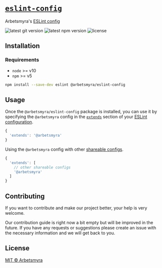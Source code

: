 # [`eslint-config`](https://github.com/arbetsmyra/eslint-config)

Arbetsmyra's [ESLint config](https://eslint.org/docs/developer-guide/shareable-configs)

![latest git version](https://img.shields.io/github/v/tag/arbetsmyra/eslint-config?label=version)
![latest npm version](https://img.shields.io/npm/v/@arbetsmyra/eslint-config)
![license](https://img.shields.io/github/license/arbetsmyra/eslint-config)

## Installation

### Requirements

- `node` >= v10
- `npm` >= v5

```bash
npm install --save-dev eslint @arbetsmyra/eslint-config
```

## Usage

Once the `@arbetsmyra/eslint-config` package is installed, you can use it by specifying the `@arbetsmyra` config in the [`extends`](http://eslint.org/docs/user-guide/configuring#extending-configuration-files) section of your [ESLint configuration](http://eslint.org/docs/user-guide/configuring).

```js
{
  'extends': '@arbetsmyra'
}
```

Using the `@arbetsmyra` config with other [shareable configs](https://eslint.org/docs/developer-guide/shareable-configs).

```js
{
  'extends': [
    // other shareable configs
    '@arbetsmyra'
  ]
}
```

## Contributing

If you want to contribute and make our project better, your help is very welcome.

Our contribution guide is right now a bit empty but will be improved in the future. If you have any requests or suggestions please create an issue with the necessary information and we will get back to you.

## License

[MIT © Arbetsmyra](https://choosealicense.com/licenses/mit/)
